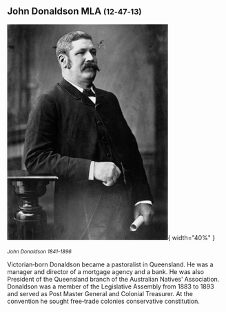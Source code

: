 ## John Donaldson MLA <small>(12‑47‑13)</small>

![John Donaldson](../assets/john-donaldson.jpg){ width="40%" } 

*<small>John Donaldson 1841-1896</small>*

Victorian‑born Donaldson became a pastoralist in Queensland. He was a manager and director of a mortgage agency and a bank. He was also President of the Queensland branch of the Australian Natives’ Association. Donaldson was a member of the Legislative Assembly from 1883 to 1893 and served as Post Master General and Colonial Treasurer. At the convention he sought free‑trade colonies conservative constitution.
